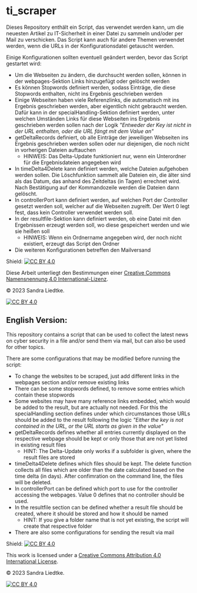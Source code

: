 # ti_scraper

Dieses Repository enthält ein Script, das verwendet werden kann, um die neuesten Artikel zu IT-Sicherheit in einer Datei zu sammeln und/oder per Mail zu verschicken. Das Script kann auch für andere Themen verwendet werden, wenn die URLs in der Konfigurationsdatei getauscht werden.

Einige Konfigurationen sollten eventuell geändert werden, bevor das Script gestartet wird:
 - Um die Webseiten zu ändern, die durchsucht werden sollen, können in der webpages-Sektion Links hinzugefügt oder gelöscht werden
 - Es können Stopwords definiert werden, sodass Einträge, die diese Stopwords enthalten, nicht ins Ergebnis geschrieben werden
 - Einige Webseiten haben viele Referenzlinks, die automatisch mit ins Ergebnis geschrieben werden, aber eigentlich nicht gebraucht werden. Dafür kann in der specialHandling-Sektion definiert werden, unter welchen Umständen Links für diese Webseiten ins Ergebnis geschrieben werden sollen nach der Logik *"Entweder der Key ist nicht in der URL enthalten, oder die URL fängt mit dem Value an"*
 - getDeltaRecords definiert, ob alle Einträge der jeweiligen Webseiten ins Ergebnis geschrieben werden sollen oder nur diejenigen, die noch nicht in vorherigen Dateien auftauchen
     - HINWEIS: Das Delta-Update funktioniert nur, wenn ein Unterordner für die Ergebnisdateien angegeben wird
 - In timeDelta4Delete kann definiert werden, welche Dateien aufgehoben werden sollen. Die Löschfunktion sammelt alle Dateien ein, die älter sind als das Datum, das anhand des Zeitdeltas (in Tagen) errechnet wird. Nach Bestätigung auf der Kommandozeile werden die Dateien dann gelöscht.
 - In controllerPort kann definiert werden, auf welchen Port der Controller gesetzt werden soll, welcher auf die Webseiten zugreift. Der Wert 0 legt fest, dass kein Controller verwendet werden soll.
 - In der resultfile-Sektion kann definiert werden, ob eine Datei mit den Ergebnissen erzeugt werden soll, wo diese gespeichert werden und wie sie heißen soll
     - HINWEIS: Wenn ein Ordnername angegeben wird, der noch nicht existiert, erzeugt das Script den Ordner
 - Die weiteren Konfigurationen betreffen den Mailversand

Shield: [![CC BY 4.0][cc-by-shield]][cc-by]

Diese Arbeit unterliegt den Bestimmungen einer
[Creative Commons Namensnennung 4.0 International-Lizenz][cc-by].

© 2023 Sandra Liedtke.

[![CC BY 4.0][cc-by-image]][cc-by]

[cc-by]: https://creativecommons.org/licenses/by/4.0/deed.de
[cc-by-image]: https://licensebuttons.net/l/by/4.0/88x31.png
[cc-by-shield]: https://img.shields.io/badge/License-CC%20BY%204.0-lightgrey.svg


## English Version:

This repository contains a script that can be used to collect the latest news on cyber security in a file and/or send them via mail, but can also be used for other topics.

There are some configurations that may be modified before running the script:
 - To change the websites to be scraped, just add different links in the webpages section and/or remove existing links
 - There can be some stopwords defined, to remove some entries which contain these stopwords
 - Some websites may have many reference links embedded, which would be added to the result, but are actually not needed. For this the specialHandling section defines under which circumstances those URLs should be added to the result following the logic *"Either the key is not contained in the URL, or the URL starts as given in the value"*
 - getDeltaRecords defines whether all entries currently displayed on the respective webpage should be kept or only those that are not yet listed in existing result files
     - HINT: The Delta-Update only works if a subfolder is given, where the result files are stored
 - timeDelta4Delete defines which files should be kept. The delete function collects all files which are older than the date calculated based on the time delta (in days). After confimration on the command line, the files will be deleted.
 - In controllerPort can be defined which port to use for the controller accessing the webpages. Value 0 defines that no controller should be used.
 - In the resultfile section can be defined whether a result file should be created, where it should be stored and how it should be named
     - HINT: If you give a folder name that is not yet existing, the script will create that respective folder
 - There are also some configurations for sending the result via mail

Shield: [![CC BY 4.0][cc-by-shield]][cc-by]

This work is licensed under a
[Creative Commons Attribution 4.0 International License][cc-by].

© 2023 Sandra Liedtke.

[![CC BY 4.0][cc-by-image]][cc-by]

[cc-by]: http://creativecommons.org/licenses/by/4.0/
[cc-by-image]: https://i.creativecommons.org/l/by/4.0/88x31.png
[cc-by-shield]: https://img.shields.io/badge/License-CC%20BY%204.0-lightgrey.svg
